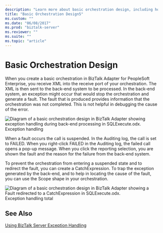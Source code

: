```yaml
---
description: "Learn more about basic orchestration design, including how to create a CatchExpression to redirect an exception in the back-end system."
title: "Basic Orchestration Design5"
ms.custom: ""
ms.date: "06/08/2017"
ms.prod: "biztalk-server"
ms.reviewer: ""
ms.suite: ""
ms.topic: "article"
---
```

# Basic Orchestration Design
When you create a basic orchestration in BizTalk Adapter for PeopleSoft Enterprise, you receive XML into the receive port of your orchestration. The XML is then sent to the back-end system to be processed. In the back-end system, an exception might occur that would stop the orchestration and generate a fault. The fault that is produced provides information that the orchestration was not completed. This is not helpful in debugging the cause of the error.  
  
 ![Diagram of a basic orchestration design in BizTalk Adapter showing exception handling during back-end processing in SQLExecute.odx.](../core/media/siebeladapter-15-exceptionhandling-start.gif)  
Exception handling  
  
 When a fault occurs the call is suspended. In the Auditing log, the call is set to FAILED. When you right-click FAILED in the Auditing log, the failed call opens a pop-up message. When you click the reporting selection, you are shown the fault and the reason for the failure from the back-end system.  
  
 To prevent the orchestration from entering a suspended state and to redirect the fault, you can create a CatchExpression. To trap the exception generated by the back-end, and to help in locating the cause of the fault, you can use the Scope shape in your orchestration.  
  
 ![Diagram of a basic orchestration design in BizTalk Adapter showing a Fault redirected to a CatchExpression in SQLExecute.odx.](../core/media/siebeladapter-16-exceptionhandling-total.gif)  
Exception handling total  
  
## See Also  
 [Using BizTalk Server Exception Handling](../core/using-biztalk-server-exception-handling2.md)
